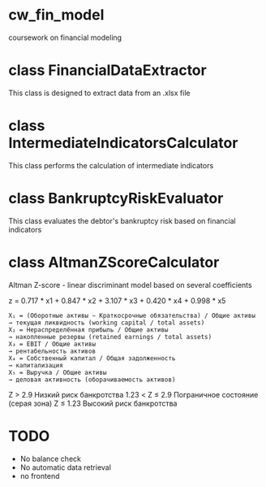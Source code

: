 # cw_fin_model
coursework on financial modeling

# class FinancialDataExtractor
This class is designed to extract data from an .xlsx file

# class IntermediateIndicatorsCalculator
This class performs the calculation of intermediate indicators

# class BankruptcyRiskEvaluator
This class evaluates the debtor's bankruptcy risk based on financial indicators

# class AltmanZScoreCalculator
Altman Z-score - linear discriminant model based on several coefficients

z = 0.717 * x1 + 0.847 * x2 + 3.107 * x3 + 0.420 * x4 + 0.998 * x5

    X₁ = (Оборотные активы − Краткосрочные обязательства) / Общие активы
    → текущая ликвидность (working capital / total assets)
    X₂ = Нераспределённая прибыль / Общие активы
    → накопленные резервы (retained earnings / total assets)
    X₃ = EBIT / Общие активы
    → рентабельность активов
    X₄ = Собственный капитал / Общая задолженность
    → капитализация
    X₅ = Выручка / Общие активы
    → деловая активность (оборачиваемость активов)

Z > 2.9	Низкий риск банкротства
1.23 < Z ≤ 2.9	Пограничное состояние (серая зона)
Z ≤ 1.23	Высокий риск банкротства

# TODO 
- No balance check
- No automatic data retrieval
- no frontend
